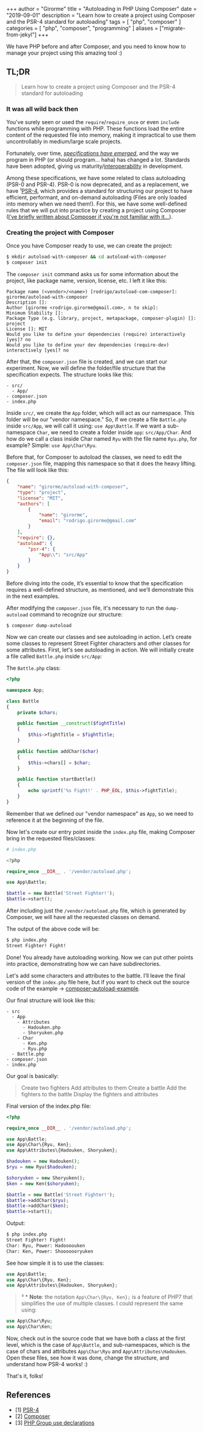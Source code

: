 +++
author = "Girorme"
title = "Autoloading in PHP Using Composer"
date = "2019-09-01"
description = "Learn how to create a project using Composer and the PSR-4 standard for autoloading"
tags = [
    "php",
    "composer"
]
categories = [
    "php",
    "composer",
    "programming"
]
aliases = ["migrate-from-jekyl"]
+++

We have PHP before and after Composer, and you need to know how to manage your project using this amazing tool :)

## TL;DR
> Learn how to create a project using Composer and the PSR-4 standard for autoloading

### It was all wild back then
You've surely seen or used the `require`/`require_once` or even `include` functions while programming with PHP.
These functions load the entire content of the requested file into memory, making it impractical to use them uncontrollably in medium/large scale projects.

Fortunately, over time, *[specifications have emerged](https://www.php-fig.org/)*, and the way we program in PHP (or should program... haha) has changed a lot. 
Standards have been adopted, giving us maturity/[interoperability](https://pt.wikipedia.org/wiki/Interoperabilidade) in development.

Among these specifications, we have some related to class autoloading (PSR-0 and PSR-4). PSR-0 is now deprecated, and as a replacement, we have ¹[PSR-4](https://www.php-fig.org/psr/psr-4/), which provides a standard for structuring our project to have efficient, performant, and on-demand autoloading (Files are only loaded into memory when we need them!).
For this, we have some well-defined rules that we will put into practice by creating a project using Composer ([I’ve briefly written about Composer if you're not familiar with it...](http://girorme.github.io/2017/07/23/gerenciando-bibliotecas-php-composer/)).

### Creating the project with Composer
Once you have Composer ready to use, we can create the project:

```bash
$ mkdir autoload-with-composer && cd autoload-with-composer
$ composer init
```

The `composer init` command asks us for some information about the project, like package name, version, license, etc.
I left it like this:

```text
Package name (<vendor>/<name>) [rodrigo/autoload-com-composer]: girorme/autoload-with-composer
Description []:
Author [girorme <rodrigo.girorme@gmail.com>, n to skip]:
Minimum Stability []:
Package Type (e.g. library, project, metapackage, composer-plugin) []: project
License []: MIT
Would you like to define your dependencies (require) interactively [yes]? no
Would you like to define your dev dependencies (require-dev) interactively [yes]? no
```

After that, the `composer.json` file is created, and we can start our experiment.
Now, we will define the folder/file structure that the specification expects.
The structure looks like this:

```text
- src/
  - App/
- composer.json
- index.php
```

Inside `src/`, we create the `App` folder, which will act as our namespace. This folder will be our "vendor namespace." So, if we create a file `Battle.php` inside `src/App`, we will call it using: `use App\Battle`. If we want a sub-namespace `Char`, we need to create a folder inside `app`: `src/App/Char`. And how do we call a class inside Char named `Ryu` with the file name `Ryu.php`, for example? Simple: `use App\Char\Ryu`.

Before that, for Composer to autoload the classes, we need to edit the `composer.json` file, mapping this namespace so that it does the heavy lifting. The file will look like this:

```json
{
    "name": "girorme/autoload-with-composer",
    "type": "project",
    "license": "MIT",
    "authors": [
        {
            "name": "girorme",
            "email": "rodrigo.girorme@gmail.com"
        }
    ],
    "require": {},
    "autoload": {
        "psr-4": {
            "App\\": "src/App"
        }
    }
}
```

Before diving into the code, it’s essential to know that the specification requires a well-defined structure, as mentioned, and we’ll demonstrate this in the next examples.

After modifying the `composer.json` file, it's necessary to run the `dump-autoload` command to recognize our structure:

```text
$ composer dump-autoload
```

Now we can create our classes and see autoloading in action. Let’s create some classes to represent Street Fighter characters and other classes for some attributes. First, let's see autoloading in action.
We will initially create a file called `Battle.php` inside `src/App`:

The `Battle.php` class:

```php
<?php

namespace App;

class Battle
{
    private $chars;

    public function __construct($fightTitle)
    {
        $this->fightTitle = $fightTitle;
    }

    public function addChar($char)
    {
        $this->chars[] = $char;
    }

    public function startBattle()
    {
        echo sprintf('%s Fight!' . PHP_EOL, $this->fightTitle);
    }
}
```

Remember that we defined our "vendor namespace" as `App`, so we need to reference it at the beginning of the file.

Now let's create our entry point inside the `index.php` file, making Composer bring in the requested files/classes:

```php
# index.php

<?php

require_once __DIR__ . '/vendor/autoload.php';

use App\Battle;

$battle = new Battle('Street Fighter!');
$battle->start();
```

After including just the `/vendor/autoload.php` file, which is generated by Composer, we will have all the requested classes on demand.

The output of the above code will be:

```bash
$ php index.php
Street Fighter! Fight!
```

Done! You already have autoloading working. Now we can put other points into practice, demonstrating how we can have subdirectories.

Let's add some characters and attributes to the battle. I’ll leave the final version of the `index.php` file here, but if you want to check out the source code of the example -> [composer-autoload-example](https://github.com/girorme/composer-autoload-example).

Our final structure will look like this:

```text
- src
  - App
    - Attributes
      - Hadouken.php
      - Shoryuken.php
    - Char
      - Ken.php
      - Ryu.php
  - Battle.php
- composer.json
- index.php
```

Our goal is basically:
> Create two fighters 
  > Add attributes to them 
  > Create a battle
  > Add the fighters to the battle
  > Display the fighters and attributes

Final version of the index.php file:

```php
<?php

require_once __DIR__ . '/vendor/autoload.php';

use App\Battle;
use App\Char\{Ryu, Ken};
use App\Attributes\{Hadouken, Shoryuken};

$hadouken = new Hadouken();
$ryu = new Ryu($hadouken);

$shoryuken = new Shoryuken();
$ken = new Ken($shoryuken);

$battle = new Battle('Street Fighter!');
$battle->addChar($ryu);
$battle->addChar($ken);
$battle->start();
```

Output:

```bash
$ php index.php
Street Fighter! Fight!
Char: Ryu, Power: Hadoooouken
Char: Ken, Power: Shooooooryuken
```

See how simple it is to use the classes:

```php
use App\Battle;
use App\Char\{Ryu, Ken};
use App\Attributes\{Hadouken, Shoryuken};
```

> ³ * **Note**: the notation `App\Char\{Ryu, Ken};` is a feature of PHP7 that simplifies the use of multiple classes. I could represent the same using:

```php
use App\Char\Ryu;
use App\Char\Ken;
```

Now, check out in the source code that we have both a class at the first level, which is the case of `App\Battle`, and sub-namespaces, which is the case of chars and attributes `App\Char\Ryu` and `App\Attributes\Hadouken`. Open these files, see how it was done, change the structure, and understand how PSR-4 works! :)

That's it, folks!

## References

- [1] [PSR-4](https://www.php-fig.org/psr/psr-4/)
- [2] [Composer](https://getcomposer.org/)
- [3] [PHP Group use declarations](https://www.php.net/manual/pt_BR/language.namespaces.importing.php#language.namespaces.importing.group)
